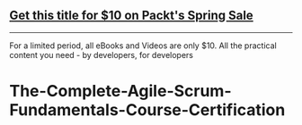## [Get this title for $10 on Packt's Spring Sale](https://www.packt.com/V14084?utm_source=github&utm_medium=packt-github-repo&utm_campaign=spring_10_dollar_2022)
-----
For a limited period, all eBooks and Videos are only $10. All the practical content you need \- by developers, for developers

# The-Complete-Agile-Scrum-Fundamentals-Course-Certification